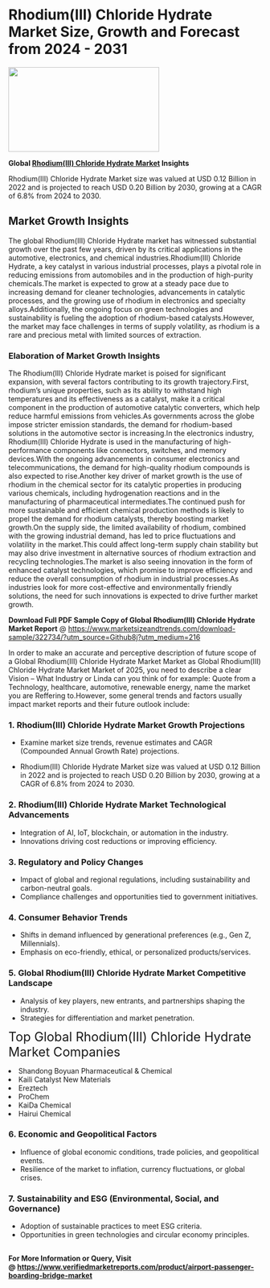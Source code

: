 <H1>Rhodium(III) Chloride Hydrate Market Size, Growth and Forecast from 2024 - 2031</H1><img class="aligncenter size-medium wp-image-584254" src="https://thirdeyenews.in/wp-content/uploads/2024/09/Global-Market-Research-300x168.jpeg" alt="" width="300" height="168" /><p><strong>Global&nbsp;<a href="https://www.marketsizeandtrends.com/download-sample/322734/?utm_source=Github8j?utm_medium=216">Rhodium(III) Chloride Hydrate Market</a> Insights</strong></p><p>Rhodium(III) Chloride Hydrate Market size was valued at USD 0.12 Billion in 2022 and is projected to reach USD 0.20 Billion by 2030, growing at a CAGR of 6.8% from 2024 to 2030.</p><p><h2>Market Growth Insights</h2> The global Rhodium(III) Chloride Hydrate market has witnessed substantial growth over the past few years, driven by its critical applications in the automotive, electronics, and chemical industries.Rhodium(III) Chloride Hydrate, a key catalyst in various industrial processes, plays a pivotal role in reducing emissions from automobiles and in the production of high-purity chemicals.The market is expected to grow at a steady pace due to increasing demand for cleaner technologies, advancements in catalytic processes, and the growing use of rhodium in electronics and specialty alloys.Additionally, the ongoing focus on green technologies and sustainability is fueling the adoption of rhodium-based catalysts.However, the market may face challenges in terms of supply volatility, as rhodium is a rare and precious metal with limited sources of extraction. <h3>Elaboration of Market Growth Insights</h3> The Rhodium(III) Chloride Hydrate market is poised for significant expansion, with several factors contributing to its growth trajectory.First, rhodium’s unique properties, such as its ability to withstand high temperatures and its effectiveness as a catalyst, make it a critical component in the production of automotive catalytic converters, which help reduce harmful emissions from vehicles.As governments across the globe impose stricter emission standards, the demand for rhodium-based solutions in the automotive sector is increasing.In the electronics industry, Rhodium(III) Chloride Hydrate is used in the manufacturing of high-performance components like connectors, switches, and memory devices.With the ongoing advancements in consumer electronics and telecommunications, the demand for high-quality rhodium compounds is also expected to rise.Another key driver of market growth is the use of rhodium in the chemical sector for its catalytic properties in producing various chemicals, including hydrogenation reactions and in the manufacturing of pharmaceutical intermediates.The continued push for more sustainable and efficient chemical production methods is likely to propel the demand for rhodium catalysts, thereby boosting market growth.On the supply side, the limited availability of rhodium, combined with the growing industrial demand, has led to price fluctuations and volatility in the market.This could affect long-term supply chain stability but may also drive investment in alternative sources of rhodium extraction and recycling technologies.The market is also seeing innovation in the form of enhanced catalyst technologies, which promise to improve efficiency and reduce the overall consumption of rhodium in industrial processes.As industries look for more cost-effective and environmentally friendly solutions, the need for such innovations is expected to drive further market growth.</p><p><span class=""><strong>Download Full PDF Sample Copy of Global Rhodium(III) Chloride Hydrate Market Report</strong> @ <a href="https://www.marketsizeandtrends.com/download-sample/322734/?utm_source=Github8j?utm_medium=216" target="_blank">https://www.marketsizeandtrends.com/download-sample/322734/?utm_source=Github8j?utm_medium=216</a></span></p><p>In order to make an accurate and perceptive description of future scope of a Global&nbsp;Rhodium(III) Chloride Hydrate Market Market as Global&nbsp;Rhodium(III) Chloride Hydrate Market Market of 2025, you need to describe a clear Vision &ndash; What Industry or Linda can you think of for example: Quote from a Technology, healthcare, automotive, renewable energy, name the market you are Reffering to.However, some general trends and factors usually impact market reports and their future outlook include:</p><h3>1.&nbsp;<strong>Rhodium(III) Chloride Hydrate Market Growth Projections</strong></h3><ul><li>Examine market size trends, revenue estimates and CAGR (Compounded Annual Growth Rate) projections.</li><li><p>Rhodium(III) Chloride Hydrate Market size was valued at USD 0.12 Billion in 2022 and is projected to reach USD 0.20 Billion by 2030, growing at a CAGR of 6.8% from 2024 to 2030.</p></li></ul><h3>2.&nbsp;<strong>Rhodium(III) Chloride Hydrate Market Technological Advancements</strong></h3><ul><li>Integration of AI, IoT, blockchain, or automation in the industry.</li><li>Innovations driving cost reductions or improving efficiency.</li></ul><h3>3.&nbsp;<strong>Regulatory and Policy Changes</strong></h3><ul><li>Impact of global and regional regulations, including sustainability and carbon-neutral goals.</li><li>Compliance challenges and opportunities tied to government initiatives.</li></ul><h3>4.&nbsp;<strong>Consumer Behavior Trends</strong></h3><ul><li>Shifts in demand influenced by generational preferences (e.g., Gen Z, Millennials).</li><li>Emphasis on eco-friendly, ethical, or personalized products/services.</li></ul><h3>5.&nbsp;<strong>Global Rhodium(III) Chloride Hydrate Market Competitive Landscape</strong></h3><ul><li>Analysis of key players, new entrants, and partnerships shaping the industry.</li><li>Strategies for differentiation and market penetration.</li></ul><p data-pm-slice="1 1 []"><span style="color: inherit; font-family: inherit; font-size: 25px;">Top Global Rhodium(III) Chloride Hydrate Market Companies</span></p><div class="" data-test-id=""><p><li>Shandong Boyuan Pharmaceutical & Chemical</li><li> Kaili Catalyst New Materials</li><li> Ereztech</li><li> ProChem</li><li> KaiDa Chemical</li><li> Hairui Chemical</li></p></div><h3>6.&nbsp;<strong>Economic and Geopolitical Factors</strong></h3><ul><li>Influence of global economic conditions, trade policies, and geopolitical events.</li><li>Resilience of the market to inflation, currency fluctuations, or global crises.</li></ul><h3>7.&nbsp;<strong>Sustainability and ESG (Environmental, Social, and Governance)</strong></h3><ul><li>Adoption of sustainable practices to meet ESG criteria.</li><li>Opportunities in green technologies and circular economy principles.</li></ul><h2><strong style="font-size: 14px;">For More Information or Query, Visit @&nbsp;</strong><a style="background-color: #ffffff; font-size: 14px;" href="https://www.marketsizeandtrends.com/report/rhodium-iii-chloride-hydrate-market/" target="_blank">https://www.verifiedmarketreports.com/product/airport-passenger-boarding-bridge-market</a></h2>